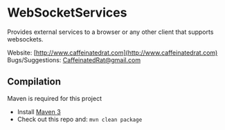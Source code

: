 WebSocketServices
===========

Provides external services to a browser or any other client that supports websockets.

Website: [http://www.caffeinatedrat.com](http://www.caffeinatedrat.com)  
Bugs/Suggestions: CaffeinatedRat@gmail.com

Compilation
-----------

Maven is required for this project

* Install [Maven 3](http://maven.apache.org/download.html)
* Check out this repo and: `mvn clean package`

